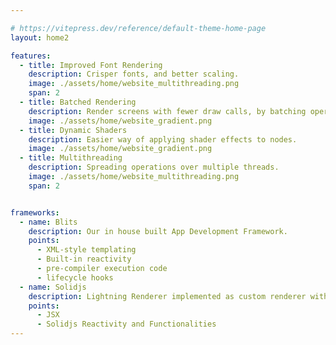 ```yaml
---

# https://vitepress.dev/reference/default-theme-home-page
layout: home2

features:
  - title: Improved Font Rendering
    description: Crisper fonts, and better scaling.
    image: ./assets/home/website_multithreading.png
    span: 2
  - title: Batched Rendering
    description: Render screens with fewer draw calls, by batching operations.
    image: ./assets/home/website_gradient.png
  - title: Dynamic Shaders
    description: Easier way of applying shader effects to nodes.
    image: ./assets/home/website_gradient.png
  - title: Multithreading
    description: Spreading operations over multiple threads.
    image: ./assets/home/website_multithreading.png
    span: 2


frameworks:
  - name: Blits
    description: Our in house built App Development Framework.
    points:
      - XML-style templating
      - Built-in reactivity
      - pre-compiler execution code
      - lifecycle hooks
  - name: Solidjs
    description: Lightning Renderer implemented as custom renderer with SolidJS
    points:
      - JSX
      - Solidjs Reactivity and Functionalities
---
```


